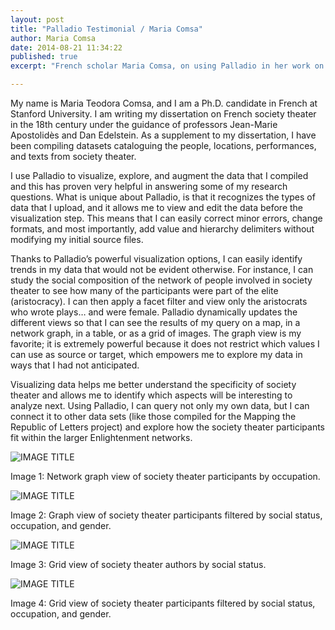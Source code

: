 ```yaml
---
layout: post
title: "Palladio Testimonial / Maria Comsa"
author: Maria Comsa
date: 2014-08-21 11:34:22
published: true
excerpt: "French scholar Maria Comsa, on using Palladio in her work on French society theater in the 18th century."

---
```



My name is Maria Teodora Comsa, and I am a Ph.D. candidate in French at Stanford University. I am writing my dissertation on French society theater in the 18th century under the guidance of professors Jean-Marie Apostolidès and Dan Edelstein. As a supplement to my dissertation, I have been compiling datasets cataloguing the people, locations, performances, and texts from society theater.

I use Palladio to visualize, explore, and augment the data that I compiled and this has proven very helpful in answering some of my research questions. What is unique about Palladio, is that it recognizes the types of data that I upload, and it allows me to view and edit the data before the visualization step. This means that I can easily correct minor errors, change formats, and most importantly, add value and hierarchy delimiters without modifying my initial source files.

Thanks to Palladio’s powerful visualization options, I can easily identify trends in my data that would not be evident otherwise. For instance, I can study the social composition of the network of people involved in society theater to see how many of the participants were part of the elite (aristocracy). I can then apply a facet filter and view only the aristocrats who wrote plays… and were female. Palladio dynamically updates the different views so that I can see the results of my query on a map, in a network graph, in a table, or as a grid of images. The graph view is my favorite; it is extremely powerful because it does not restrict which values I can use as source or target, which empowers me to explore my data in ways that I had not anticipated.

Visualizing data helps me better understand the specificity of society theater and allows me to identify which aspects will be interesting to analyze next. Using Palladio, I can query not only my own data, but I can connect it to other data sets  (like those compiled for the Mapping the Republic of Letters project) and explore how the society theater participants fit within the larger Enlightenment networks.

![IMAGE TITLE]({{site.urlimg}}/comsa1.jpg)

Image 1: Network graph view of society theater participants by occupation.

![IMAGE TITLE]({{site.urlimg}}/comsa2.jpg)

Image 2: Graph view of society theater participants filtered by social status, occupation, and gender.

![IMAGE TITLE]({{site.urlimg}}/comsa3.jpg)

Image 3: Grid view of society theater authors by social status.

![IMAGE TITLE]({{site.urlimg}}/comsa4.jpg)

Image 4: Grid view of society theater participants filtered by social status, occupation, and gender.